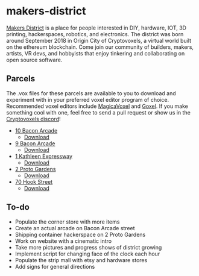 # makers-district

[Makers District](https://www.cryptovoxels.com/neighborhoods/makers) is a place for people interested in DIY, hardware, IOT, 3D printing, hackerspaces, robotics, and electronics. The district was born around September 2018 in Origin City of Cryptovoxels, a virtual world built on the ethereum blockchain. Come join our community of builders, makers, artists, VR devs, and hobbyists that enjoy tinkering and collaborating on open source software.

## Parcels

The .vox files for these parcels are available to you to download and experiment with in your preferred voxel editor program of choice. Recommended voxel editors include [MagicaVoxel](https://ephtracy.github.io) and [Goxel](https://guillaumechereau.github.io/goxel/). If you make something cool with one, feel free to send a pull request or show us in the [Cryptovoxels discord](https://discord.gg/Bv68xT4)!

- [10 Bacon Arcade](https://www.cryptovoxels.com/parcels/321)
	- [Download](https://github.com/madjin/makers-district/blob/master/parcels/parcel-10-bacon-arcade.vox)
- [9 Bacon Arcade](https://www.cryptovoxels.com/parcels/331)
	- [Download](https://github.com/madjin/makers-district/blob/master/parcels/parcel-9-bacon-arcade.vox)
- [1 Kathleen Expressway](https://www.cryptovoxels.com/parcels/724)
	- [Download](https://github.com/madjin/makers-district/blob/master/parcels/parcel-1-kathleen-expressway.vox)
- [2 Proto Gardens](https://www.cryptovoxels.com/parcels/411)
	- [Download](https://github.com/madjin/makers-district/blob/master/parcels/parcel-2-proto-gardens.vox)
- [70 Hook Street](https://www.cryptovoxels.com/parcels/560)
	- [Download](https://github.com/madjin/makers-district/blob/master/parcels/parcel-70-hook-street.vox)

## To-do

- Populate the corner store with more items
- Create an actual arcade on Bacon Arcade street
- Shipping container hackerspace on 2 Proto Gardens
- Work on website with a cinematic intro
- Take more pictures and progress shows of district growing
- Implement script for changing face of the clock each hour
- Populate the strip mall with etsy and hardware stores
- Add signs for general directions
